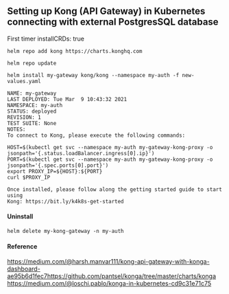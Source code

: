 ## Setting up Kong (API Gateway) in Kubernetes connecting with external PostgresSQL database

First timer
installCRDs: true


```
helm repo add kong https://charts.konghq.com
```

```
helm repo update
```

```
helm install my-gateway kong/kong --namespace my-auth -f new-values.yaml
```

```
NAME: my-gateway
LAST DEPLOYED: Tue Mar  9 10:43:32 2021
NAMESPACE: my-auth
STATUS: deployed
REVISION: 1
TEST SUITE: None
NOTES:
To connect to Kong, please execute the following commands:

HOST=$(kubectl get svc --namespace my-auth my-gateway-kong-proxy -o jsonpath='{.status.loadBalancer.ingress[0].ip}')
PORT=$(kubectl get svc --namespace my-auth my-gateway-kong-proxy -o jsonpath='{.spec.ports[0].port}')
export PROXY_IP=${HOST}:${PORT}
curl $PROXY_IP

Once installed, please follow along the getting started guide to start using
Kong: https://bit.ly/k4k8s-get-started
```


#### Uninstall

```
helm delete my-kong-gateway -n my-auth
```


#### Reference
https://medium.com/@harsh.manvar111/kong-api-gateway-with-konga-dashboard-ae95b6d1fec7https://github.com/pantsel/konga/tree/master/charts/konga
https://medium.com/@loschi.pablo/konga-in-kubernetes-cd9c31e71c75
